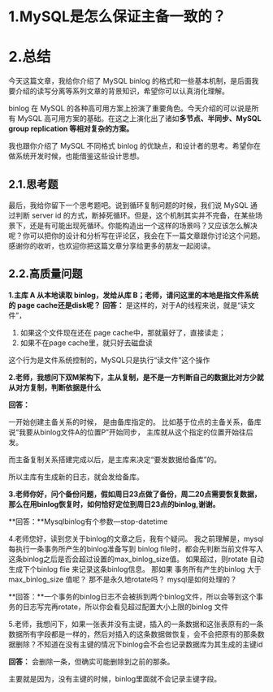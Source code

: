 # 1.MySQL是怎么保证主备一致的？

# 2.总结

今天这篇文章，我给你介绍了 MySQL binlog 的格式和一些基本机制，是后面我要介绍的读写分离等系列文章的背景知识，希望你可以认真消化理解。

binlog 在 MySQL 的各种高可用方案上扮演了重要角色。今天介绍的可以说是所有 MySQL 高可用方案的基础。在这之上演化出了诸如**多节点、半同步、MySQL group replication 等相对复杂的方案。**

我也跟你介绍了 MySQL 不同格式 binlog 的优缺点，和设计者的思考。希望你在做系统开发时候，也能借鉴这些设计思想。

## 2.1.思考题

最后，我给你留下一个思考题吧。说到循环复制问题的时候，我们说 MySQL 通过判断 server id 的方式，断掉死循环。但是，这个机制其实并不完备，在某些场景下，还是有可能出现死循环。你能构造出一个这样的场景吗？又应该怎么解决呢？你可以把你的设计和分析写在评论区，我会在下一篇文章跟你讨论这个问题。感谢你的收听，也欢迎你把这篇文章分享给更多的朋友一起阅读。

## 2.2.高质量问题
**1.主库 A 从本地读取 binlog，发给从库 B；老师，请问这里的本地是指文件系统的 page cache还是disk呢？**
**回答：**
是这样的，对于A的线程来说，就是“读文件”，
1. 如果这个文件现在还在 page cache中，那就最好了，直接读走；
2. 如果不在page cache里，就只好去磁盘读

这个行为是文件系统控制的，MySQL只是执行“读文件”这个操作

**2.老师，我想问下双M架构下，主从复制，是不是一方判断自己的数据比对方少就从对方复制，判断依据是什么**

**回答：**

一开始创建主备关系的时候， 是由备库指定的。
比如基于位点的主备关系，备库说“我要从binlog文件A的位置P”开始同步， 主库就从这个指定的位置开始往后发。


而主备复制关系搭建完成以后，是主库来决定“要发数据给备库”的。

所以主库有生成新的日志，就会发给备库。

**3.老师你好，问个备份问题，假如周日23点做了备份，周二20点需要恢复数据，那么在用binlog恢复时，如何恰好定位到周日23点的binlog,谢谢。**

**回答：**Mysqlbinlog有个参数—stop-datetime

4.老师您好，读到您关于binlog的文章之后，我有个疑问。
我之前理解是，mysql 每执行一条事务所产生的binlog准备写到 binlog file时，都会先判断当前文件写入这条binlog之后是否会超过设置的max_binlog_size值。 如果超过，则rotate 自动生成下个binlog flie 来记录这条binlog信息。
那如果 事务所有产生的binlog 大于 max_binlog_size 值呢？ 那不是永久地rotate吗？ mysql是如何处理的？

**回答：**一个事务的binlog日志不会被拆到两个binlog文件，所以会等到这个事务的日志写完再rotate，所以你会看见超过配置大小上限的binlog 文件

5.老师，我想问下，如果一张表并没有主键，插入的一条数据和这张表原有的一条数据所有字段都是一样的，然后对插入的这条数据做恢复，会不会把原有的那条数据删除？不知道在没有主键的情况下binlog会不会也记录数据库为其生成的主键id

**回答：**
会删除一条，但确实可能删除到之前的那条。

主要就是因为，没有主键的时候，binlog里面就不会记录主键字段。